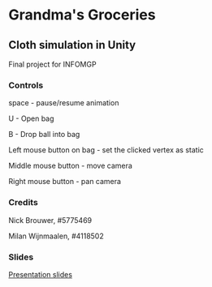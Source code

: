 # Grandma's Groceries
## Cloth simulation in Unity
Final project for INFOMGP

### Controls
space - pause/resume animation

U - Open bag

B - Drop ball into bag

Left mouse button on bag - set the clicked vertex as static

Middle mouse button - move camera

Right mouse button - pan camera

### Credits

Nick Brouwer, #5775469

Milan Wijnmaalen, #4118502

### Slides

[Presentation slides](https://docs.google.com/presentation/d/1kyYSMuFaI0EDeFSkjF5ZSbkoSOMGujKpMPBz5f8b254/edit?usp=sharing)
